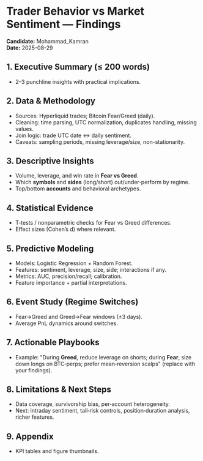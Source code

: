 # Trader Behavior vs Market Sentiment — Findings

**Candidate:** Mohammad_Kamran  
**Date:** 2025-08-29

## 1. Executive Summary (≤ 200 words)
- 2–3 punchline insights with practical implications.

## 2. Data & Methodology
- Sources: Hyperliquid trades; Bitcoin Fear/Greed (daily).
- Cleaning: time parsing, UTC normalization, duplicates handling, missing values.
- Join logic: trade UTC date ↔ daily sentiment.
- Caveats: sampling periods, missing leverage/size, non-stationarity.

## 3. Descriptive Insights
- Volume, leverage, and win rate in **Fear vs Greed**.
- Which **symbols** and **sides** (long/short) out/under‑perform by regime.
- Top/bottom **accounts** and behavioral archetypes.

## 4. Statistical Evidence
- T‑tests / nonparametric checks for Fear vs Greed differences.
- Effect sizes (Cohen’s d) where relevant.

## 5. Predictive Modeling
- Models: Logistic Regression + Random Forest.
- Features: sentiment, leverage, size, side; interactions if any.
- Metrics: AUC, precision/recall; calibration.
- Feature importance + partial interpretations.

## 6. Event Study (Regime Switches)
- Fear→Greed and Greed→Fear windows (±3 days).
- Average PnL dynamics around switches.

## 7. Actionable Playbooks
- Example: "During **Greed**, reduce leverage on shorts; during **Fear**, size down longs on BTC‑perps; prefer mean‑reversion scalps" (replace with your findings).

## 8. Limitations & Next Steps
- Data coverage, survivorship bias, per‑account heterogeneity.
- Next: intraday sentiment, tail‑risk controls, position‑duration analysis, richer features.

## 9. Appendix
- KPI tables and figure thumbnails.
